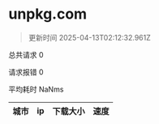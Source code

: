 
  # unpkg.com

  > 更新时间 2025-04-13T02:12:32.961Z
  
  总共请求 0

  请求报错 0

  平均耗时 NaNms

|城市|ip|下载大小|速度|
|-----|----------|---|---|

  